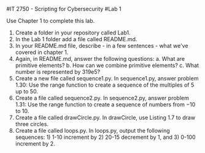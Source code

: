 #IT 2750 - Scripting for Cybersecurity
#Lab 1

Use Chapter 1 to complete this lab. 

1. Create a folder in your repository called Lab1.
2. In the Lab 1 folder add a file called README.md.
3. In your README.md file, describe - in a few sentences - what we've covered in chapter 1. 
4. Again, in README.md, answer the following questions:
  a. What are primitive elements?
  b. How can we combine primitive elements?
  c. What number is represented by 319e5?
5. Create a new file called sequence1.py. In sequence1.py, answer problem 1.30: Use the range function to create a sequence of the multiples of 5 up to 50.
6. Create a file called sequence2.py. In sequence2.py, answer problem 1.31: Use the range function to create a sequence of numbers from −10 to 10.
7. Create a file called drawCircle.py. In drawCircle, use Listing 1.7 to draw three circles.
8. Create a file called loops.py. In loops.py, output the following sequences: 1) 1-10 increment by 2) 20-15 decrement by 1, and 3) 0-100 increment by 2. 
